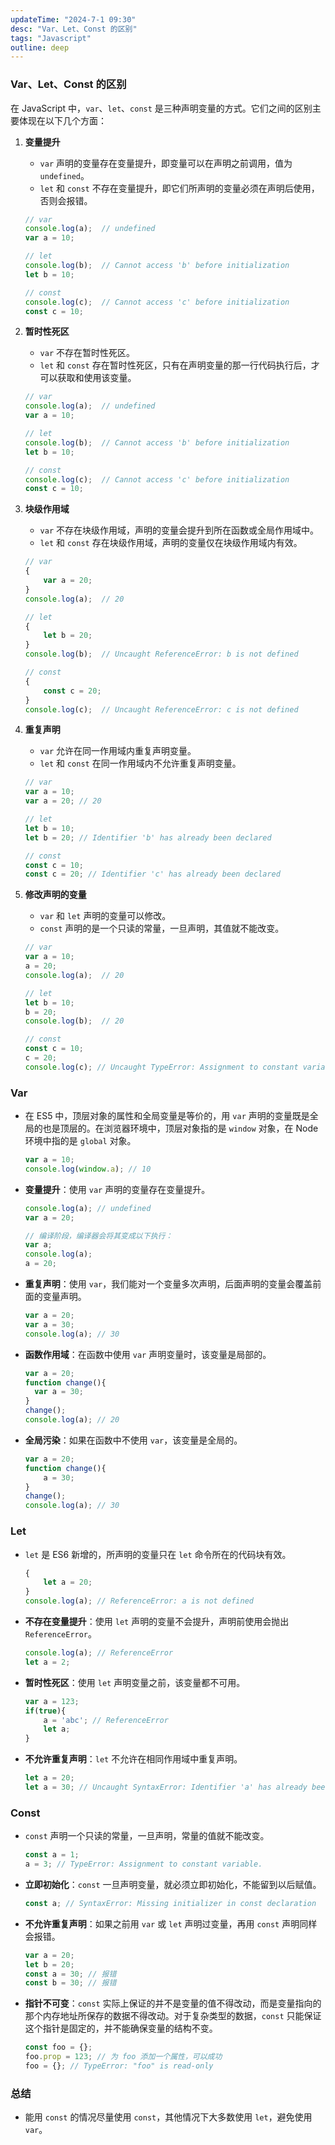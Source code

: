 ```yaml
---
updateTime: "2024-7-1 09:30"
desc: "Var、Let、Const 的区别"
tags: "Javascript"
outline: deep
---
```


### **Var、Let、Const 的区别**

在 JavaScript 中，`var`、`let`、`const` 是三种声明变量的方式。它们之间的区别主要体现在以下几个方面：

1. **变量提升**
   - `var` 声明的变量存在变量提升，即变量可以在声明之前调用，值为 `undefined`。
   - `let` 和 `const` 不存在变量提升，即它们所声明的变量必须在声明后使用，否则会报错。

   ```js
   // var
   console.log(a);  // undefined
   var a = 10;

   // let
   console.log(b);  // Cannot access 'b' before initialization
   let b = 10;

   // const
   console.log(c);  // Cannot access 'c' before initialization
   const c = 10;
   ```

2. **暂时性死区**
   - `var` 不存在暂时性死区。
   - `let` 和 `const` 存在暂时性死区，只有在声明变量的那一行代码执行后，才可以获取和使用该变量。

   ```js
   // var
   console.log(a);  // undefined
   var a = 10;

   // let
   console.log(b);  // Cannot access 'b' before initialization
   let b = 10;

   // const
   console.log(c);  // Cannot access 'c' before initialization
   const c = 10;
   ```

3. **块级作用域**
   - `var` 不存在块级作用域，声明的变量会提升到所在函数或全局作用域中。
   - `let` 和 `const` 存在块级作用域，声明的变量仅在块级作用域内有效。

   ```js
   // var
   {
       var a = 20;
   }
   console.log(a);  // 20

   // let
   {
       let b = 20;
   }
   console.log(b);  // Uncaught ReferenceError: b is not defined

   // const
   {
       const c = 20;
   }
   console.log(c);  // Uncaught ReferenceError: c is not defined
   ```

4. **重复声明**
   - `var` 允许在同一作用域内重复声明变量。
   - `let` 和 `const` 在同一作用域内不允许重复声明变量。

   ```js
   // var
   var a = 10;
   var a = 20; // 20

   // let
   let b = 10;
   let b = 20; // Identifier 'b' has already been declared

   // const
   const c = 10;
   const c = 20; // Identifier 'c' has already been declared
   ```

5. **修改声明的变量**
   - `var` 和 `let` 声明的变量可以修改。
   - `const` 声明的是一个只读的常量，一旦声明，其值就不能改变。

   ```js
   // var
   var a = 10;
   a = 20;
   console.log(a);  // 20

   // let
   let b = 10;
   b = 20;
   console.log(b);  // 20

   // const
   const c = 10;
   c = 20;
   console.log(c); // Uncaught TypeError: Assignment to constant variable
   ```

### **Var**
- 在 ES5 中，顶层对象的属性和全局变量是等价的，用 `var` 声明的变量既是全局的也是顶层的。在浏览器环境中，顶层对象指的是 `window` 对象，在 Node 环境中指的是 `global` 对象。

   ```js
   var a = 10;
   console.log(window.a); // 10
   ```

- **变量提升**：使用 `var` 声明的变量存在变量提升。

   ```js
   console.log(a); // undefined
   var a = 20;

   // 编译阶段，编译器会将其变成以下执行：
   var a;
   console.log(a);
   a = 20;
   ```

- **重复声明**：使用 `var`，我们能对一个变量多次声明，后面声明的变量会覆盖前面的变量声明。

   ```js
   var a = 20;
   var a = 30;
   console.log(a); // 30
   ```

- **函数作用域**：在函数中使用 `var` 声明变量时，该变量是局部的。

   ```js
   var a = 20;
   function change(){
     var a = 30;
   }
   change();
   console.log(a); // 20
   ```

- **全局污染**：如果在函数中不使用 `var`，该变量是全局的。

   ```js
   var a = 20;
   function change(){
       a = 30;
   }
   change();
   console.log(a); // 30
   ```

### **Let**
- `let` 是 ES6 新增的，所声明的变量只在 `let` 命令所在的代码块有效。

   ```js
   {
       let a = 20;
   }
   console.log(a); // ReferenceError: a is not defined
   ```

- **不存在变量提升**：使用 `let` 声明的变量不会提升，声明前使用会抛出 `ReferenceError`。

   ```js
   console.log(a); // ReferenceError
   let a = 2;
   ```

- **暂时性死区**：使用 `let` 声明变量之前，该变量都不可用。

   ```js
   var a = 123;
   if(true){
       a = 'abc'; // ReferenceError
       let a;
   }
   ```

- **不允许重复声明**：`let` 不允许在相同作用域中重复声明。

   ```js
   let a = 20;
   let a = 30; // Uncaught SyntaxError: Identifier 'a' has already been declared
   ```

### **Const**
- `const` 声明一个只读的常量，一旦声明，常量的值就不能改变。

   ```js
   const a = 1;
   a = 3; // TypeError: Assignment to constant variable.
   ```

- **立即初始化**：`const` 一旦声明变量，就必须立即初始化，不能留到以后赋值。

   ```js
   const a; // SyntaxError: Missing initializer in const declaration
   ```

- **不允许重复声明**：如果之前用 `var` 或 `let` 声明过变量，再用 `const` 声明同样会报错。

   ```js
   var a = 20;
   let b = 20;
   const a = 30; // 报错
   const b = 30; // 报错
   ```

- **指针不可变**：`const` 实际上保证的并不是变量的值不得改动，而是变量指向的那个内存地址所保存的数据不得改动。对于复杂类型的数据，`const` 只能保证这个指针是固定的，并不能确保变量的结构不变。

   ```js
   const foo = {};
   foo.prop = 123; // 为 foo 添加一个属性，可以成功
   foo = {}; // TypeError: "foo" is read-only
   ```

### **总结**
- 能用 `const` 的情况尽量使用 `const`，其他情况下大多数使用 `let`，避免使用 `var`。